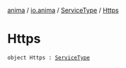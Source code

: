 [anima](../../index.md) / [io.anima](../index.md) / [ServiceType](index.md) / [Https](./-https.md)

# Https

`object Https : `[`ServiceType`](index.md)